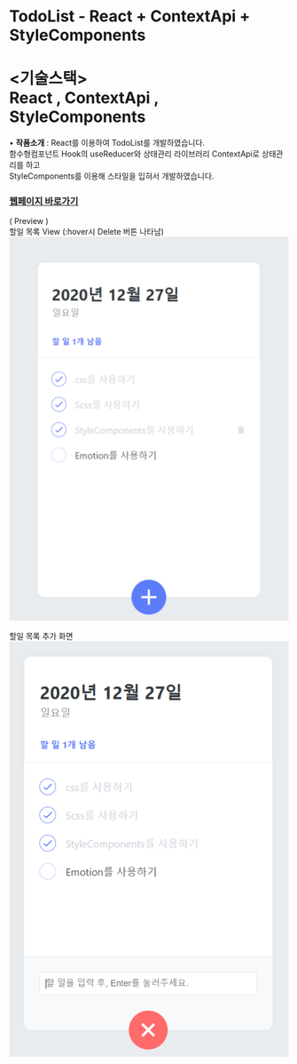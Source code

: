 # TodoList - React + ContextApi + StyleComponents

# <기술스택> <br/> React , ContextApi , StyleComponents
 
•	<b>작품소개</b> : React를 이용하여 TodoList를 개발하였습니다. <br />
            함수형컴포넌트 Hook의 useReducer와 상태관리 라이브러리 ContextApi로 상태관리를 하고  <br />
            StyleComponents를 이용해 스타일을 입혀서 개발하였습니다. <br />
 
### [웹페이지 바로가기](https://wondonghwi.github.io/React_TodoList_styleComponents_Context/)

( Preview ) <br/>
할일 목록 View (:hover시 Delete 버튼 나타남)<br />
![](image/TodoListView.PNG)

할일 목록 추가 화면<br />
![](image/TodoListInput.PNG)
